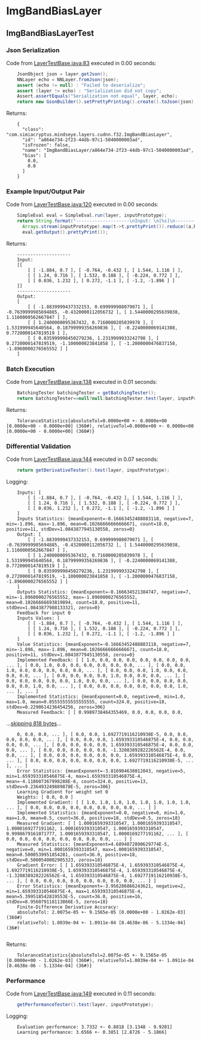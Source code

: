 # ImgBandBiasLayer
## ImgBandBiasLayerTest
### Json Serialization
Code from [LayerTestBase.java:83](../../../../../../../../src/test/java/com/simiacryptus/mindseye/layers/LayerTestBase.java#L83) executed in 0.00 seconds: 
```java
    JsonObject json = layer.getJson();
    NNLayer echo = NNLayer.fromJson(json);
    assert (echo != null) : "Failed to deserialize";
    assert (layer != echo) : "Serialization did not copy";
    Assert.assertEquals("Serialization not equal", layer, echo);
    return new GsonBuilder().setPrettyPrinting().create().toJson(json);
```

Returns: 

```
    {
      "class": "com.simiacryptus.mindseye.layers.cudnn.f32.ImgBandBiasLayer",
      "id": "a864e734-2f23-44db-97c1-5040000003ad",
      "isFrozen": false,
      "name": "ImgBandBiasLayer/a864e734-2f23-44db-97c1-5040000003ad",
      "bias": [
        0.0,
        0.0
      ]
    }
```



### Example Input/Output Pair
Code from [LayerTestBase.java:120](../../../../../../../../src/test/java/com/simiacryptus/mindseye/layers/LayerTestBase.java#L120) executed in 0.00 seconds: 
```java
    SimpleEval eval = SimpleEval.run(layer, inputPrototype);
    return String.format("--------------------\nInput: \n[%s]\n--------------------\nOutput: \n%s",
      Arrays.stream(inputPrototype).map(t->t.prettyPrint()).reduce((a,b)->a+",\n"+b).get(),
      eval.getOutput().prettyPrint());
```

Returns: 

```
    --------------------
    Input: 
    [[
    	[ [ -1.884, 0.7 ], [ -0.764, -0.432 ], [ 1.544, 1.116 ] ],
    	[ [ 1.24, 0.716 ], [ 1.532, 0.188 ], [ -0.224, 0.772 ] ],
    	[ [ 0.036, 1.232 ], [ 0.272, -1.1 ], [ -1.2, -1.896 ] ]
    ]]
    --------------------
    Output: 
    [
    	[ [ -1.8839999437332153, 0.699999988079071 ], [ -0.7639999985694885, -0.4320000112056732 ], [ 1.5440000295639038, 1.1160000562667847 ] ],
    	[ [ 1.2400000095367432, 0.7160000205039978 ], [ 1.531999945640564, 0.18799999356269836 ], [ -0.2240000069141388, 0.7720000147819519 ] ],
    	[ [ 0.035999998450279236, 1.2319999933242798 ], [ 0.2720000147819519, -1.100000023841858 ], [ -1.2000000476837158, -1.8960000276565552 ] ]
    ]
```



### Batch Execution
Code from [LayerTestBase.java:138](../../../../../../../../src/test/java/com/simiacryptus/mindseye/layers/LayerTestBase.java#L138) executed in 0.01 seconds: 
```java
    BatchingTester batchingTester = getBatchingTester();
    return batchingTester==null?null:batchingTester.test(layer, inputPrototype);
```

Returns: 

```
    ToleranceStatistics{absoluteTol=0.0000e+00 +- 0.0000e+00 [0.0000e+00 - 0.0000e+00] (360#), relativeTol=0.0000e+00 +- 0.0000e+00 [0.0000e+00 - 0.0000e+00] (360#)}
```



### Differential Validation
Code from [LayerTestBase.java:144](../../../../../../../../src/test/java/com/simiacryptus/mindseye/layers/LayerTestBase.java#L144) executed in 0.07 seconds: 
```java
    return getDerivativeTester().test(layer, inputPrototype);
```
Logging: 
```
    Inputs: [
    	[ [ -1.884, 0.7 ], [ -0.764, -0.432 ], [ 1.544, 1.116 ] ],
    	[ [ 1.24, 0.716 ], [ 1.532, 0.188 ], [ -0.224, 0.772 ] ],
    	[ [ 0.036, 1.232 ], [ 0.272, -1.1 ], [ -1.2, -1.896 ] ]
    ]
    Inputs Statistics: {meanExponent=-0.16663452488883118, negative=7, min=-1.896, max=-1.896, mean=0.10266666666666671, count=18.0, positive=11, stdDev=1.0843877945130558, zeros=0}
    Output: [
    	[ [ -1.8839999437332153, 0.699999988079071 ], [ -0.7639999985694885, -0.4320000112056732 ], [ 1.5440000295639038, 1.1160000562667847 ] ],
    	[ [ 1.2400000095367432, 0.7160000205039978 ], [ 1.531999945640564, 0.18799999356269836 ], [ -0.2240000069141388, 0.7720000147819519 ] ],
    	[ [ 0.035999998450279236, 1.2319999933242798 ], [ 0.2720000147819519, -1.100000023841858 ], [ -1.2000000476837158, -1.8960000276565552 ] ]
    ]
    Outputs Statistics: {meanExponent=-0.166634521384747, negative=7, min=-1.8960000276565552, max=-1.8960000276565552, mean=0.10266666693819894, count=18.0, positive=11, stdDev=1.0843877988133321, zeros=0}
    Feedback for input 0
    Inputs Values: [
    	[ [ -1.884, 0.7 ], [ -0.764, -0.432 ], [ 1.544, 1.116 ] ],
    	[ [ 1.24, 0.716 ], [ 1.532, 0.188 ], [ -0.224, 0.772 ] ],
    	[ [ 0.036, 1.232 ], [ 0.272, -1.1 ], [ -1.2, -1.896 ] ]
    ]
    Value Statistics: {meanExponent=-0.16663452488883118, negative=7, min=-1.896, max=-1.896, mean=0.10266666666666671, count=18.0, positive=11, stdDev=1.0843877945130558, zeros=0}
    Implemented Feedback: [ [ 1.0, 0.0, 0.0, 0.0, 0.0, 0.0, 0.0, 0.0, ... ], [ 0.0, 1.0, 0.0, 0.0, 0.0, 0.0, 0.0, 0.0, ... ], [ 0.0, 0.0, 1.0, 0.0, 0.0, 0.0, 0.0, 0.0, ... ], [ 0.0, 0.0, 0.0, 1.0, 0.0, 0.0, 0.0, 0.0, ... ], [ 0.0, 0.0, 0.0, 0.0, 1.0, 0.0, 0.0, 0.0, ... ], [ 0.0, 0.0, 0.0, 0.0, 0.0, 1.0, 0.0, 0.0, ... ], [ 0.0, 0.0, 0.0, 0.0, 0.0, 0.0, 1.0, 0.0, ... ], [ 0.0, 0.0, 0.0, 0.0, 0.0, 0.0, 0.0, 1.0, ... ], ... ]
    Implemented Statistics: {meanExponent=0.0, negative=0, min=1.0, max=1.0, mean=0.05555555555555555, count=324.0, positive=18, stdDev=0.2290614236454256, zeros=306}
    Measured Feedback: [ [ 0.9989738464355469, 0.0, 0.0, 0.0, 0.0, 
```
...[skipping 818 bytes](etc/1.txt)...
```
    0, 0.0, 0.0, ... ], [ 0.0, 0.0, 1.6927719116210938E-5, 0.0, 0.0, 0.0, 0.0, 0.0, ... ], [ 0.0, 0.0, 0.0, 1.659393310546875E-4, 0.0, 0.0, 0.0, 0.0, ... ], [ 0.0, 0.0, 0.0, 0.0, 1.659393310546875E-4, 0.0, 0.0, 0.0, ... ], [ 0.0, 0.0, 0.0, 0.0, 0.0, -1.3208389282226562E-4, 0.0, 0.0, ... ], [ 0.0, 0.0, 0.0, 0.0, 0.0, 0.0, 1.659393310546875E-4, 0.0, ... ], [ 0.0, 0.0, 0.0, 0.0, 0.0, 0.0, 0.0, 1.6927719116210938E-5, ... ], ... ]
    Error Statistics: {meanExponent=-3.816904638012043, negative=5, min=1.659393310546875E-4, max=1.659393310546875E-4, mean=-4.118607367998288E-6, count=324.0, positive=13, stdDev=9.236493249889878E-5, zeros=306}
    Learning Gradient for weight set 0
    Weights: [ 0.0, 0.0 ]
    Implemented Gradient: [ [ 1.0, 1.0, 1.0, 1.0, 1.0, 1.0, 1.0, 1.0, ... ], [ 0.0, 0.0, 0.0, 0.0, 0.0, 0.0, 0.0, 0.0, ... ] ]
    Implemented Statistics: {meanExponent=0.0, negative=0, min=1.0, max=1.0, mean=0.5, count=36.0, positive=18, stdDev=0.5, zeros=18}
    Measured Gradient: [ [ 1.0001659393310547, 1.0001659393310547, 1.0000169277191162, 1.0001659393310547, 1.0001659393310547, 0.9998679161071777, 1.0001659393310547, 1.0000169277191162, ... ], [ 0.0, 0.0, 0.0, 0.0, 0.0, 0.0, 0.0, 0.0, ... ] ]
    Measured Statistics: {meanExponent=4.6894872890629774E-5, negative=0, min=1.0001659393310547, max=1.0001659393310547, mean=0.5000539951854281, count=36.0, positive=18, stdDev=0.5000540002905323, zeros=18}
    Gradient Error: [ [ 1.659393310546875E-4, 1.659393310546875E-4, 1.6927719116210938E-5, 1.659393310546875E-4, 1.659393310546875E-4, -1.3208389282226562E-4, 1.659393310546875E-4, 1.6927719116210938E-5, ... ], [ 0.0, 0.0, 0.0, 0.0, 0.0, 0.0, 0.0, 0.0, ... ] ]
    Error Statistics: {meanExponent=-3.956286866243621, negative=2, min=1.659393310546875E-4, max=1.659393310546875E-4, mean=5.399518542819553E-5, count=36.0, positive=16, stdDev=8.956079118113866E-5, zeros=18}
    Finite-Difference Derivative Accuracy:
    absoluteTol: 2.0075e-05 +- 9.1565e-05 [0.0000e+00 - 1.0262e-03] (360#)
    relativeTol: 1.0039e-04 +- 1.0911e-04 [8.4638e-06 - 5.1334e-04] (36#)
    
```

Returns: 

```
    ToleranceStatistics{absoluteTol=2.0075e-05 +- 9.1565e-05 [0.0000e+00 - 1.0262e-03] (360#), relativeTol=1.0039e-04 +- 1.0911e-04 [8.4638e-06 - 5.1334e-04] (36#)}
```



### Performance
Code from [LayerTestBase.java:149](../../../../../../../../src/test/java/com/simiacryptus/mindseye/layers/LayerTestBase.java#L149) executed in 0.11 seconds: 
```java
    getPerformanceTester().test(layer, inputPrototype);
```
Logging: 
```
    Evaluation performance: 3.7332 +- 0.8818 [3.1348 - 9.9201]
    Learning performance: 3.6566 +- 0.3851 [2.8726 - 5.1866]
    
```

